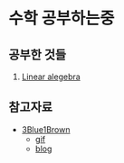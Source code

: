 # 수학 공부하는중

## 공부한 것들

1. [Linear alegebra](./Essence_of_linear_algebra)

## 참고자료

- [3Blue1Brown](https://www.youtube.com/channel/UCYO_jab_esuFRV4b17AJtAw)
  - [gif](https://gfycat.com/ko/gifs/search/3+brown+1+blue)
  - [blog](https://www.3blue1brown.com/lessons/vectors)
